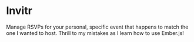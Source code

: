 # Invitr

Manage RSVPs for your personal, specific event that happens to match the one I wanted to host. Thrill
to my mistakes as I learn how to use Ember.js!